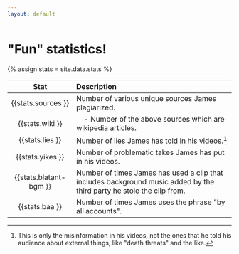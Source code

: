 ```yaml
---
layout: default
---
```


# "Fun" statistics!

{% assign stats = site.data.stats %}

| Stat | Description |
|:----:|:------------|
| {{stats.sources }} | Number of various unique sources James plagiarized. |
| {{stats.wiki }} | &nbsp;&nbsp;&nbsp;&nbsp;- Number of the above sources which are wikipedia articles. |
| {{stats.lies }} | Number of lies James has told in his videos.[^v] |
| {{stats.yikes }} | Number of problematic takes James has put in his videos. |
| {{stats.blatant-bgm }} | Number of times James has used a clip that includes background music added by the third party he stole the clip from. |
| {{stats.baa }} | Number of times James uses the phrase "by all accounts". |

[^v]: This is only the misinformation in his videos, not the ones that he told his audience about external things, like "death threats" and the like.